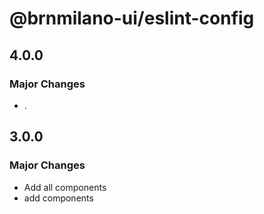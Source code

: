 # @brnmilano-ui/eslint-config

## 4.0.0

### Major Changes

- .

## 3.0.0

### Major Changes

- Add all components
- add components
